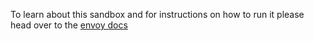 To learn about this sandbox and for instructions on how to run it please head over
to the [envoy docs](https://lyft.github.io/envoy/docs/install/sandboxes/jaeger_tracing.html)
